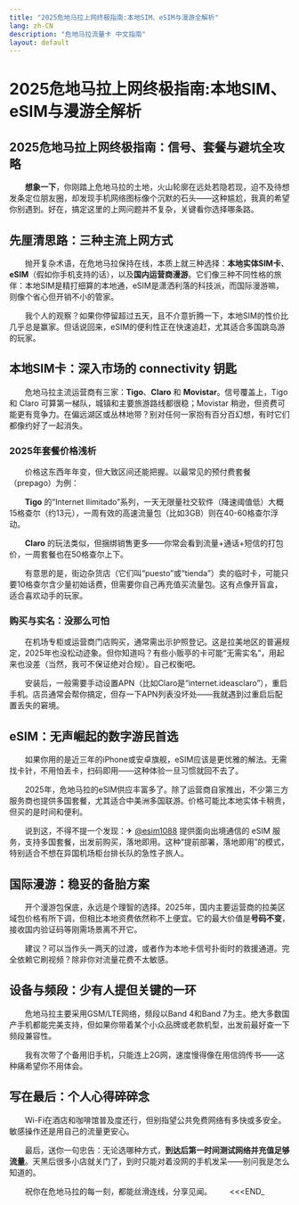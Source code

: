 ```yaml
---
title: "2025危地马拉上网终极指南:本地SIM、eSIM与漫游全解析"
lang: zh-CN
description: "危地马拉流量卡 中文指南"
layout: default
---
```

# 2025危地马拉上网终极指南:本地SIM、eSIM与漫游全解析

## 2025危地马拉上网终极指南：信号、套餐与避坑全攻略

　　**想象一下**，你刚踏上危地马拉的土地，火山轮廓在远处若隐若现，迫不及待想发条定位朋友圈，却发现手机网络图标像个沉默的石头——这种尴尬，我真的希望你别遇到。好在，搞定这里的上网问题并不复杂，关键看你选择哪条路。

## 先厘清思路：三种主流上网方式

　　抛开复杂术语，在危地马拉保持在线，本质上就三种选择：**本地实体SIM卡**、**eSIM**（假如你手机支持的话），以及**国内运营商漫游**。它们像三种不同性格的旅伴：本地SIM是精打细算的本地通，eSIM是潇洒利落的科技派，而国际漫游嘛，则像个省心但开销不小的管家。

　　我个人的观察？如果你停留超过五天，且不介意折腾一下，本地SIM的性价比几乎总是赢家。但话说回来，eSIM的便利性正在快速追赶，尤其适合多国跳岛游的玩家。

## 本地SIM卡：深入市场的 connectivity 钥匙

　　危地马拉主流运营商有三家：**Tigo**、**Claro** 和 **Movistar**。信号覆盖上，Tigo 和 Claro 可算第一梯队，城镇和主要旅游路线都很稳；Movistar 稍逊，但资费可能更有竞争力。在偏远湖区或丛林地带？别对任何一家抱有百分百幻想，有时它们都像约好了一起消失。

### 2025年套餐价格浅析

　　价格这东西年年变，但大致区间还能把握。以最常见的预付费套餐（prepago）为例：

　　**Tigo** 的“Internet Ilimitado”系列，一天无限量社交软件（降速阈值低）大概15格查尔（约13元），一周有效的高速流量包（比如3GB）则在40-60格查尔浮动。

　　**Claro** 的玩法类似，但捆绑销售更多——你常会看到流量+通话+短信的打包价，一周套餐也在50格查尔上下。

　　有意思的是，街边杂货店（它们叫“puesto”或“tienda”）卖的临时卡，可能只要10格查尔含少量初始话费，但需要你自己再充值买流量包。这有点像开盲盒，适合喜欢动手的玩家。

### 购买与实名：没那么可怕

　　在机场专柜或运营商门店购买，通常需出示护照登记。这是拉美地区的普遍规定，2025年也没松动迹象。但你知道吗？有些小贩亭的卡可能“无需实名”，用起来也没差（当然，我可不保证绝对合规）。自己权衡吧。

　　安装后，一般需要手动设置APN（比如Claro是“internet.ideasclaro”），重启手机。店员通常会帮你搞定，但存一下APN列表没坏处——我就遇到过重启后配置丢失的窘境。

## eSIM：无声崛起的数字游民首选

　　如果你用的是近三年的iPhone或安卓旗舰，eSIM应该是更优雅的解法。无需找卡针，不用怕丢卡，扫码即用——这种体验一旦习惯就回不去了。

　　2025年，危地马拉的eSIM供应丰富多了。除了运营商自家推出，不少第三方服务商也提供多国套餐，尤其适合中美洲多国联游。价格可能比本地实体卡稍贵，但买的是时间和便利。

　　说到这，不得不提一个发现：✈ [@esim1088](https://t.me/s/esim1088) 提供面向出境通信的 eSIM 服务，支持多国套餐，出发前购买，落地即用。这种“提前部署，落地即用”的模式，特别适合不想在异国机场柜台排长队的急性子旅人。

## 国际漫游：稳妥的备胎方案

　　开个漫游包保底，永远是个理智的选择。2025年，国内主要运营商的拉美区域包价格有所下调，但相比本地资费依然称不上便宜。它的最大价值是**号码不变**，接收国内验证码等刚需场景离不开它。

　　建议？可以当作头一两天的过渡，或者作为本地卡信号扑街时的救援通道。完全依赖它刷视频？除非你对流量花费不太敏感。

## 设备与频段：少有人提但关键的一环

　　危地马拉主要采用GSM/LTE网络，频段以Band 4和Band 7为主。绝大多数国产手机都能完美支持，但如果你带着某个小众品牌或老款机型，出发前最好查一下频段兼容性。

　　我有次带了个备用旧手机，只能连上2G网，速度慢得像在用信鸽传书——这种痛希望你不用体会。

## 写在最后：个人心得碎碎念

　　Wi-Fi在酒店和咖啡馆普及度还行，但别指望公共免费网络有多快或多安全。敏感操作还是用自己的流量更安心。

　　最后，送你一句忠告：无论选哪种方式，**到达后第一时间测试网络并充值足够流量**。天黑后很多小店就关门了，到时只能对着没网的手机发呆——别问我是怎么知道的。

　　祝你在危地马拉的每一刻，都能丝滑连线，分享见闻。
　　<<<END_